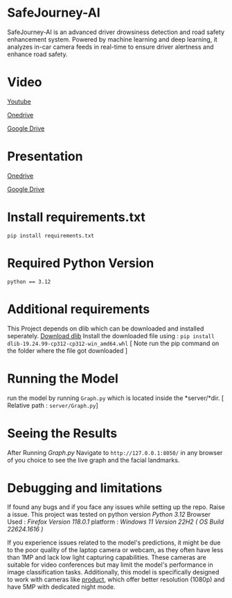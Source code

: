 # SafeJourney-AI
SafeJourney-AI is an advanced driver drowsiness detection and road safety enhancement system. Powered by machine learning and deep learning, it analyzes in-car camera feeds in real-time to ensure driver alertness and enhance road safety. 

# Video
[Youtube](https://youtu.be/5FKmXn9MTQQ)

[Onedrive](https://stdntpartners-my.sharepoint.com/:v:/g/personal/dinesh_kumar_studentambassadors_com/EdgEDcq6DdNBiScm3vcOGlEBgvH64OiAxXl7puXne-VC_w?nav=eyJyZWZlcnJhbEluZm8iOnsicmVmZXJyYWxBcHAiOiJPbmVEcml2ZUZvckJ1c2luZXNzIiwicmVmZXJyYWxBcHBQbGF0Zm9ybSI6IldlYiIsInJlZmVycmFsTW9kZSI6InZpZXciLCJyZWZlcnJhbFZpZXciOiJNeUZpbGVzTGlua0RpcmVjdCJ9fQ&e=fcUYPu)

[Google Drive](https://drive.google.com/file/d/1cP0vGfWmOi_NL_ptoZqzcDKamt0rhwVS/view?usp=sharing)

# Presentation
[Onedrive](https://stdntpartners-my.sharepoint.com/:p:/g/personal/dinesh_kumar_studentambassadors_com/Ed-vls5UdOBIogcJ9swmmqoBYT1j6xB6z8PGIKFPQCldUA?e=ksVhcx)

[Google Drive](https://docs.google.com/presentation/d/15eY2SczSoloA6F5HdpyJTOM0G5AF-1DT/edit?usp=sharing&ouid=108709310001496954265&rtpof=true&sd=true)

# Install requirements.txt
`pip install requirements.txt`

# Required Python Version
`python == 3.12`

# Additional requirements
This Project depends on dlib which can be downloaded and installed seperately.
[Download dlib](https://github.com/z-mahmud22/Dlib_Windows_Python3.x/blob/main/dlib-19.24.99-cp312-cp312-win_amd64.whl)
Install the downloaded file using : `pip install dlib-19.24.99-cp312-cp312-win_amd64.whl`
[ Note run the pip command on the folder where the file got downloaded ] 

# Running the Model
run the model by running `Graph.py` which is located inside the *server/*dir. [ Relative path : `server/Graph.py`]

# Seeing the Results
After Running *Graph.py*
Navigate to `http://127.0.0.1:8050/` in any browser of you choice to see the live graph and the facial landmarks.

# Debugging and limitations 
If found any bugs and if you face any issues while setting up the repo. Raise a issue.
This project was tested on python version *Python 3.12* 
Browser Used : *Firefox Version 118.0.1*
platform : *Windows 11 Version 22H2 ( OS Build 22624.1616 )*

If you experience issues related to the model's predictions, it might be due to the poor quality of the laptop camera or webcam, as they often have less than 1MP and lack low light capturing capabilities. These cameras are suitable for video conferences but may limit the model's performance in image classification tasks. Additionally, this model is specifically designed to work with cameras like [product](https://amzn.eu/d/i6vwRat), which offer better resolution (1080p) and have 5MP with dedicated night mode.
